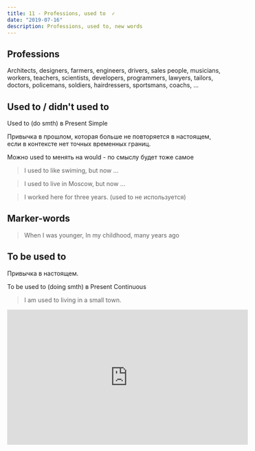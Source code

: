 ```yaml
---
title: 11 - Professions, used to  ✓
date: "2019-07-16"
description: Professions, used to, new words
---
```


## Professions
Architects, designers, farmers, engineers, drivers, sales people, musicians, workers, teachers, scientists, developers, programmers, lawyers, tailors, doctors, policemans, soldiers, hairdressers, sportsmans, coachs, ...

## Used to / didn't used to
Used to (do smth) в Present Simple 

Привычка в прошлом, которая больше не повторяется в настоящем, если в контексте нет точных временных границ.

Можно used to менять на would - по смыслу будет тоже самое

> I used to like swiming, but now ...

> I used to live in Moscow, but now ...

> I worked here for three years. (used to не используется)

## Marker-words
> When I was younger, In my childhood, many years ago

## To be used to
Привычка в настоящем.

To be used to (doing smth) в Present Continuous

> I am used to living in a small town.

<iframe width="560" height="315" src="https://www.youtube.com/embed/VWqLa0hITa0" frameborder="0" allow="accelerometer; autoplay; encrypted-media; gyroscope; picture-in-picture" allowfullscreen></iframe>

 